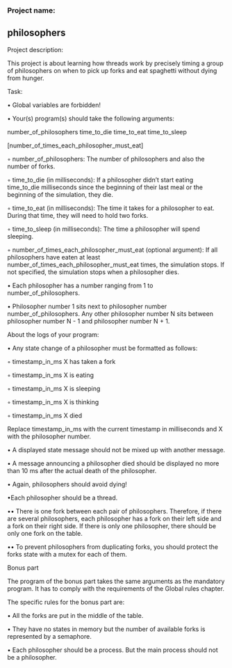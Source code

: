 <h3>Project name:</h3>
<h2> philosophers</h2>

<p>Project description:</p>
This project is about learning how threads work by precisely timing a group of philosophers on when to pick up forks and eat spaghetti without dying from hunger.

<p></p>
<p>Task:</p>
<p>• Global variables are forbidden!</p>
<p>• Your(s) program(s) should take the following arguments:</p>
<p> number_of_philosophers time_to_die time_to_eat time_to_sleep</p>
<p> [number_of_times_each_philosopher_must_eat]</p>
<p>◦ number_of_philosophers: The number of philosophers and also the number of forks.</p>
<p>◦ time_to_die (in milliseconds): If a philosopher didn’t start eating time_to_die milliseconds since the beginning of their last meal or the beginning of the simulation, they die.</p>
<p>◦ time_to_eat (in milliseconds): The time it takes for a philosopher to eat. During that time, they will need to hold two forks.</p>
<p>◦ time_to_sleep (in milliseconds): The time a philosopher will spend sleeping.</p>
<p>◦ number_of_times_each_philosopher_must_eat (optional argument): If all philosophers have eaten at least number_of_times_each_philosopher_must_eat times, the simulation stops. If not specified, the simulation stops when a philosopher dies.</p>
<p>• Each philosopher has a number ranging from 1 to number_of_philosophers.</p>
<p>• Philosopher number 1 sits next to philosopher number number_of_philosophers. Any other philosopher number N sits between philosopher number N - 1 and philosopher number N + 1.</p>

<p>About the logs of your program:</p>
<p>• Any state change of a philosopher must be formatted as follows:</p>
<p>◦ timestamp_in_ms X has taken a fork</p>
<p>◦ timestamp_in_ms X is eating</p>
<p>◦ timestamp_in_ms X is sleeping</p>
<p>◦ timestamp_in_ms X is thinking</p>
<p>◦ timestamp_in_ms X died</p>
<p>Replace timestamp_in_ms with the current timestamp in milliseconds and X with the philosopher number.</p>
<p>• A displayed state message should not be mixed up with another message.</p>
<p>• A message announcing a philosopher died should be displayed no more than 10 ms after the actual death of the philosopher.</p>
<p>• Again, philosophers should avoid dying!</p>

<p>•Each philosopher should be a thread.</p>
<p>•• There is one fork between each pair of philosophers. Therefore, if there are several philosophers, each philosopher has a fork on their left side and a fork on their right side. If there is only one philosopher, there should be only one fork on the table.</p>
<p>•• To prevent philosophers from duplicating forks, you should protect the forks state with a mutex for each of them.</p>

<p>Bonus part</p>
<p>The program of the bonus part takes the same arguments as the mandatory program. It has to comply with the requirements of the Global rules chapter.</p>
<p>The specific rules for the bonus part are:</p>
<p>• All the forks are put in the middle of the table.</p>
<p>• They have no states in memory but the number of available forks is represented by a semaphore.</p>
<p>• Each philosopher should be a process. But the main process should not be a philosopher.</p>
